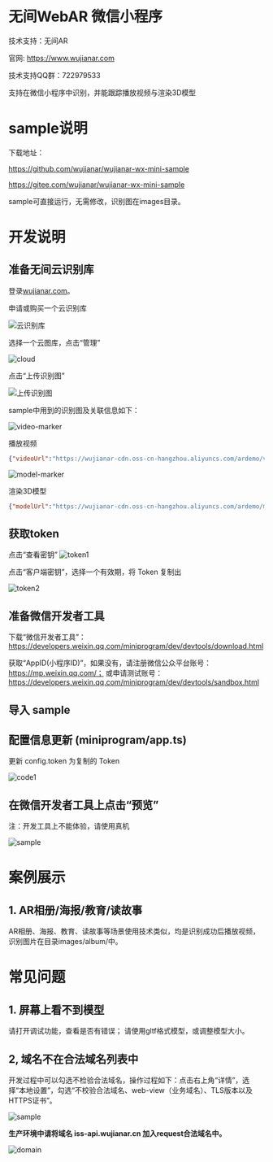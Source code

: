 # 无间WebAR 微信小程序

技术支持：无间AR

官网: https://www.wujianar.com

技术支持QQ群：722979533

支持在微信小程序中识别，并能跟踪播放视频与渲染3D模型


# sample说明

下载地址：

https://github.com/wujianar/wujianar-wx-mini-sample

https://gitee.com/wujianar/wujianar-wx-mini-sample

sample可直接运行，无需修改，识别图在images目录。

# 开发说明

## 准备无间云识别库

登录[wujianar.com](https://www.wujianar.com)。

申请或购买一个云识别库

![云识别库](images/3.png)

选择一个云图库，点击“管理”

![cloud](images/4.png)

点击“上传识别图”

![上传识别图](images/6.png)

sample中用到的识别图及关联信息如下：

![video-marker](images/video.jpg)

播放视频

```json
{"videoUrl":"https://wujianar-cdn.oss-cn-hangzhou.aliyuncs.com/ardemo/videos/2.mp4"}
```

![model-marker](images/model.jpg)

渲染3D模型

```json
{"modelUrl":"https://wujianar-cdn.oss-cn-hangzhou.aliyuncs.com/ardemo/models/kl.gltf","scale":0.07}
```

## 获取token

点击“查看密钥”
![token1](images/5.png)

点击“客户端密钥”，选择一个有效期，将 Token 复制出

![token2](images/2.png)

## 准备微信开发者工具

下载“微信开发者工具”：https://developers.weixin.qq.com/miniprogram/dev/devtools/download.html

获取“AppID(小程序ID)”，如果没有，请注册微信公众平台账号：https://mp.weixin.qq.com/；
或申请测试账号：https://developers.weixin.qq.com/miniprogram/dev/devtools/sandbox.html

## 导入 sample


## 配置信息更新 (miniprogram/app.ts)

更新 config.token 为复制的 Token

![code1](images/1.png)

## 在微信开发者工具上点击“预览”

注：开发工具上不能体验，请使用真机

![sample](images/sample.jpg)

# 案例展示

## 1. AR相册/海报/教育/读故事

AR相册、海报、教育、读故事等场景使用技术类似，均是识别成功后播放视频，识别图片在目录images/album/中。

# 常见问题

## 1. 屏幕上看不到模型

请打开调试功能，查看是否有错误；
请使用gltf格式模型，或调整模型大小。

## 2, 域名不在合法域名列表中

开发过程中可以勾选不检验合法域名，操作过程如下：点击右上角“详情”，选择“本地设置”，勾选“不校验合法域名、web-view（业务域名）、TLS版本以及HTTPS证书”。

![sample](images/dev.png)

**生产环境中请将域名 iss-api.wujianar.cn 加入request合法域名中。**

![domain](images/domain.png)
